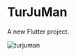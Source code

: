 # TurJuMan

A new Flutter project.

![turjuman](https://github.com/DIG-NA/TurJuMan/assets/162705072/d00e563d-7003-4efe-9d65-78034fe99aa0)
